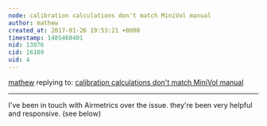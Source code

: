 ```yaml
---
node: calibration calculations don't match MiniVol manual
author: mathew
created_at: 2017-01-26 19:53:21 +0000
timestamp: 1485460401
nid: 13876
cid: 16109
uid: 4
---
```




[mathew](../profile/mathew) replying to: [calibration calculations don't match MiniVol manual](../notes/mathew/01-25-2017/calibration-calculations-don-t-match-minivol-manual)

----
I've been in touch with Airmetrics over the issue. they're been very helpful and responsive.  (see below)